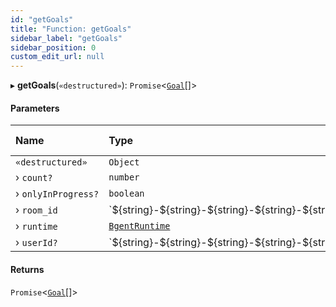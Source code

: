 ```yaml
---
id: "getGoals"
title: "Function: getGoals"
sidebar_label: "getGoals"
sidebar_position: 0
custom_edit_url: null
---
```


▸ **getGoals**(`«destructured»`): `Promise`\<[`Goal`](../interfaces/Goal.md)[]\>

#### Parameters

| Name | Type | Default value |
| :------ | :------ | :------ |
| `«destructured»` | `Object` | `undefined` |
| › `count?` | `number` | `5` |
| › `onlyInProgress?` | `boolean` | `true` |
| › `room_id` | \`$\{string}-$\{string}-$\{string}-$\{string}-$\{string}\` | `undefined` |
| › `runtime` | [`BgentRuntime`](../classes/BgentRuntime.md) | `undefined` |
| › `userId?` | \`$\{string}-$\{string}-$\{string}-$\{string}-$\{string}\` | `undefined` |

#### Returns

`Promise`\<[`Goal`](../interfaces/Goal.md)[]\>
